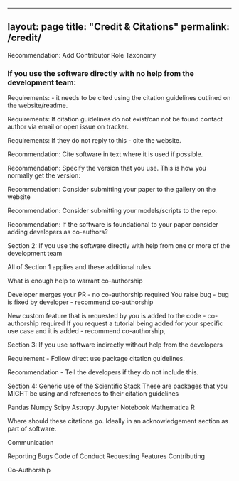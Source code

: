 ---
layout: page
title: "Credit & Citations"
permalink: /credit/
----

Recommendation: Add Contributor Role Taxonomy

### If you use the software directly with no help from the development team: 

Requirements: - it needs to be cited using the citation guidelines outlined on the website/readme. 

Requirements:  If citation guidelines do not exist/can not be found contact author via email or open issue on tracker. 

Requirements: If they do not reply to this - cite the website.

Recommendation: Cite software in text where it is used if possible. 

Recommendation: Specify the version that you use. This is how you normally get the version:

Recommendation: Consider submitting your paper to the gallery on the website

Recommendation: Consider submitting your models/scripts to the repo.

Recommendation: If the software is foundational to your paper consider adding developers as co-authors?

Section 2: If you use the software directly with help from one or more of the development team

All of Section 1 applies and these additional rules

What is enough help to warrant co-authorship

Developer merges your PR - no co-authorship required
You raise bug - bug is fixed by developer - recommend co-authorship

New custom feature that is requested by you is added to the code - co-authorship required
If you request a tutorial being added for your specific use case and it is added - recommend co-authorship,

Section 3: If you use software indirectly without help from the developers

Requirement - Follow direct use package citation guidelines. 

Recommendation - Tell the developers if they do not include this. 

Section 4: Generic use of the Scientific Stack
These are packages that you MIGHT be using and references to their citation guidelines

Pandas
Numpy
Scipy
Astropy
Jupyter
Notebook
Mathematica
R

Where should these citations go. Ideally in an acknowledgement section as part of software. 





Communication

Reporting Bugs
Code of Conduct
Requesting Features
Contributing

Co-Authorship
